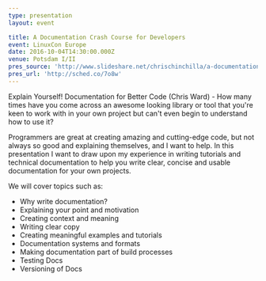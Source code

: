 ```yaml
---
type: presentation
layout: event

title: A Documentation Crash Course for Developers
event: LinuxCon Europe
date: 2016-10-04T14:30:00.000Z
venue: Potsdam I/II
pres_source: 'http://www.slideshare.net/chrischinchilla/a-documentation-crash-course-linuxcon-2016'
pres_url: 'http://sched.co/7o8w'
---
```


Explain Yourself! Documentation for Better Code (Chris Ward) - How many times have you come across an awesome looking library or tool that you're keen to work with in your own project but can't even begin to understand how to use it?

Programmers are great at creating amazing and cutting-edge code, but not always so good and explaining themselves, and I want to help. In this presentation I want to draw upon my experience in writing tutorials and technical documentation to help you write clear, concise and usable documentation for your own projects.

We will cover topics such as:

- Why write documentation?
- Explaining your point and motivation
- Creating context and meaning
- Writing clear copy
- Creating meaningful examples and tutorials
- Documentation systems and formats
- Making documentation part of build processes
- Testing Docs
- Versioning of Docs
